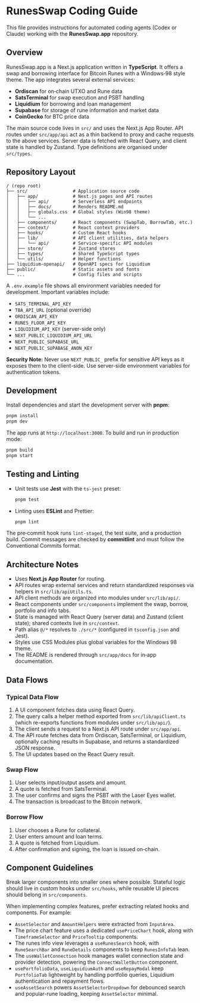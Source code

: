 # RunesSwap Coding Guide

This file provides instructions for automated coding agents (Codex or Claude) working with the **RunesSwap.app** repository.

## Overview

RunesSwap.app is a Next.js application written in **TypeScript**. It offers a swap and borrowing interface for Bitcoin Runes with a Windows‑98 style theme. The app integrates several external services:

* **Ordiscan** for on‑chain UTXO and Rune data
* **SatsTerminal** for swap execution and PSBT handling
* **Liquidium** for borrowing and loan management
* **Supabase** for storage of rune information and market data
* **CoinGecko** for BTC price data

The main source code lives in `src/` and uses the Next.js App Router.
API routes under `src/app/api` act as a thin backend to proxy and cache requests to the above services. Server data is fetched with React Query, and client state is handled by Zustand. Type definitions are organised under `src/types`.

## Repository Layout

```text
/ (repo root)
├── src/                 # Application source code
│   ├── app/             # Next.js pages and API routes
│   │   ├── api/         # Serverless API endpoints
│   │   ├── docs/        # Renders README.md
│   │   ├── globals.css  # Global styles (Win98 theme)
│   │   └── ...
│   ├── components/      # React components (SwapTab, BorrowTab, etc.)
│   ├── context/         # React context providers
│   ├── hooks/           # Custom React hooks
│   ├── lib/             # API client utilities, data helpers
│   │   └── api/         # Service-specific API modules
│   ├── store/           # Zustand stores
│   ├── types/           # Shared TypeScript types
│   └── utils/           # Helper functions
├── liquidium-openapi/   # OpenAPI specs for Liquidium
├── public/              # Static assets and fonts
└── ...                  # Config files and scripts
```

A `.env.example` file shows all environment variables needed for development. Important variables include:

* `SATS_TERMINAL_API_KEY`
* `TBA_API_URL` (optional override)
* `ORDISCAN_API_KEY`
* `RUNES_FLOOR_API_KEY`
* `LIQUIDIUM_API_KEY` (server-side only)
* `NEXT_PUBLIC_LIQUIDIUM_API_URL`
* `NEXT_PUBLIC_SUPABASE_URL`
* `NEXT_PUBLIC_SUPABASE_ANON_KEY`

**Security Note:** Never use `NEXT_PUBLIC_` prefix for sensitive API keys as it exposes them to the client-side. Use server-side environment variables for authentication tokens.

## Development

Install dependencies and start the development server with **pnpm**:

```bash
pnpm install
pnpm dev
```

The app runs at `http://localhost:3000`.
To build and run in production mode:

```bash
pnpm build
pnpm start
```

## Testing and Linting

* Unit tests use **Jest** with the `ts-jest` preset:

  ```bash
  pnpm test
  ```
* Linting uses **ESLint** and Prettier:

  ```bash
  pnpm lint
  ```

The pre‑commit hook runs `lint-staged`, the test suite, and a production build. Commit messages are checked by **commitlint** and must follow the Conventional Commits format.

## Architecture Notes

* Uses **Next.js App Router** for routing.
* API routes wrap external services and return standardized responses via helpers in `src/lib/apiUtils.ts`.
* API client methods are organized into modules under `src/lib/api/`.
* React components under `src/components` implement the swap, borrow, portfolio and info tabs.
* State is managed with React Query (server data) and Zustand (client state); shared contexts live in `src/context`.
* Path alias `@/*` resolves to `./src/*` (configured in `tsconfig.json` and Jest).
* Styles use CSS Modules plus global variables for the Windows 98 theme.
* The README is rendered through `src/app/docs` for in‑app documentation.

## Data Flows

### Typical Data Flow

1. A UI component fetches data using React Query.
2. The query calls a helper method exported from `src/lib/apiClient.ts` (which
   re-exports functions from modules under `src/lib/api/`).
3. The client sends a request to a Next.js API route under `src/app/api`.
4. The API route fetches data from Ordiscan, SatsTerminal, or Liquidium, optionally caching results in Supabase, and returns a standardized JSON response.
5. The UI updates based on the React Query result.

### Swap Flow

1. User selects input/output assets and amount.
2. A quote is fetched from SatsTerminal.
3. The user confirms and signs the PSBT with the Laser Eyes wallet.
4. The transaction is broadcast to the Bitcoin network.

### Borrow Flow

1. User chooses a Rune for collateral.
2. User enters amount and loan terms.
3. A quote is fetched from Liquidium.
4. After confirmation and signing, the loan is issued on‑chain.

## Component Guidelines

Break larger components into smaller ones where possible. Stateful logic should live in custom hooks under `src/hooks`, while reusable UI pieces should belong in `src/components`.

When implementing complex features, prefer extracting related hooks and components. For example:

* `AssetSelector` and `AmountHelpers` were extracted from `InputArea`.
* The price chart feature uses a dedicated `usePriceChart` hook, along with `TimeframeSelector` and `PriceTooltip` components.
* The runes info view leverages a `useRunesSearch` hook, with `RuneSearchBar` and `RuneDetails` components to keep `RunesInfoTab` lean.
* The `useWalletConnection` hook manages wallet connection state and provider detection, powering the `ConnectWalletButton` component.
* `usePortfolioData`, `useLiquidiumAuth` and `useRepayModal` keep `PortfolioTab` lightweight by handling portfolio queries, Liquidium authentication and repayment flows.
* `useAssetSearch` powers `AssetSelectorDropdown` for debounced search and popular-rune loading, keeping `AssetSelector` minimal.

```

```
